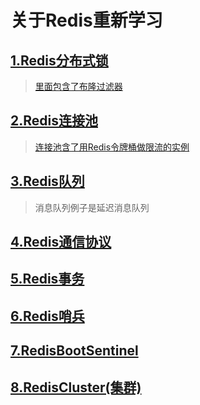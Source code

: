 # 关于Redis重新学习
## [1.Redis分布式锁](https://github.com/Jakexsc/RedisReStudy/tree/master/redisLock)
> [里面包含了布隆过滤器](https://github.com/Jakexsc/RedisReStudy/blob/master/redisLock/src/main/java/xsc/jedis/BloomTest.java)
## [2.Redis连接池](https://github.com/Jakexsc/RedisReStudy/tree/master/redisPool)
> [连接池含了用Redis令牌桶做限流的实例](https://github.com/Jakexsc/RedisReStudy/blob/master/redisPool/src/main/java/com/xsc/lettuce)
## [3.Redis队列](https://github.com/Jakexsc/RedisReStudy/tree/master/redisQueue)
> 消息队列例子是延迟消息队列
## [4.Redis通信协议](https://github.com/Jakexsc/RedisReStudy/tree/master/redisResp)
## [5.Redis事务](https://github.com/Jakexsc/RedisReStudy/blob/master/redisTrancation/src/main/java/com/xsc/trancation/TrancationTest.java)
## [6.Redis哨兵](https://github.com/Jakexsc/RedisReStudy/blob/master/redisSentinel/src/main/java/com/xsc/sentinel/SentinelJedis.java)
## [7.RedisBootSentinel](https://github.com/Jakexsc/RedisReStudy/blob/master/redisBootSentinel/src/test/java/com/xsc/bootsentinel/BootsentinelApplicationTests.java)
## [8.RedisCluster(集群)](https://github.com/Jakexsc/RedisReStudy/blob/master/redisCluster/src/main/java/com/xsc/jedis/RedisCluster.java)
